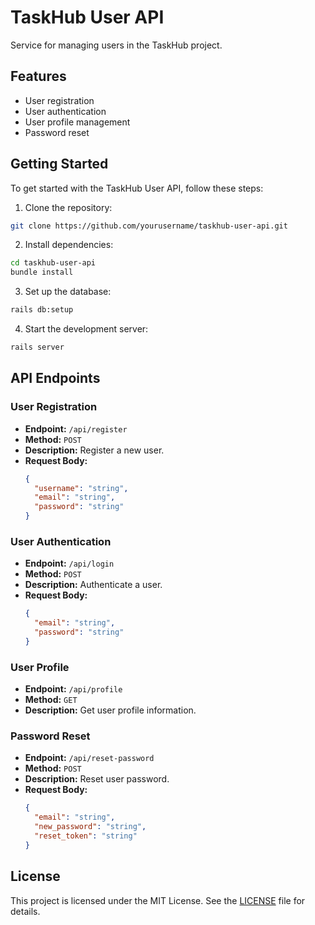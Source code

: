 # TaskHub User API

Service for managing users in the TaskHub project.

## Features

- User registration
- User authentication
- User profile management
- Password reset

## Getting Started

To get started with the TaskHub User API, follow these steps:

1. Clone the repository:
  ```sh
  git clone https://github.com/yourusername/taskhub-user-api.git
  ```
2. Install dependencies:
  ```sh
  cd taskhub-user-api
  bundle install
  ```
3. Set up the database:
  ```sh
  rails db:setup
  ```
4. Start the development server:
  ```sh
  rails server
  ```

## API Endpoints

### User Registration

- **Endpoint:** `/api/register`
- **Method:** `POST`
- **Description:** Register a new user.
- **Request Body:**
  ```json
  {
    "username": "string",
    "email": "string",
    "password": "string"
  }
  ```

### User Authentication

- **Endpoint:** `/api/login`
- **Method:** `POST`
- **Description:** Authenticate a user.
- **Request Body:**
  ```json
  {
    "email": "string",
    "password": "string"
  }
  ```

### User Profile

- **Endpoint:** `/api/profile`
- **Method:** `GET`
- **Description:** Get user profile information.

### Password Reset

- **Endpoint:** `/api/reset-password`
- **Method:** `POST`
- **Description:** Reset user password.
- **Request Body:**
  ```json
  {
    "email": "string",
    "new_password": "string",
    "reset_token": "string"
  }
  ```

## License

This project is licensed under the MIT License. See the [LICENSE](LICENSE) file for details.
